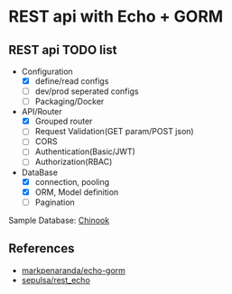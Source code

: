 # REST api with Echo + GORM

## REST api TODO list
* Configuration
  - [x] define/read configs
  - [ ] dev/prod seperated configs
  - [ ] Packaging/Docker
* API/Router
  - [x] Grouped router
  - [ ] Request Validation(GET param/POST json)
  - [ ] CORS
  - [ ] Authentication(Basic/JWT)
  - [ ] Authorization(RBAC)
* DataBase
  - [x] connection, pooling
  - [x] ORM, Model definition
  - [ ] Pagination

Sample Database: [Chinook](https://github.com/lerocha/chinook-database)

## References
* [markpenaranda/echo-gorm](https://github.com/markpenaranda/echo-gorm)
* [sepulsa/rest_echo](https://github.com/sepulsa/rest_echo)
